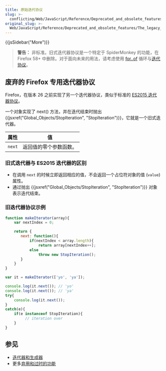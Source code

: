 ```yaml
---
title: 原始迭代协议
slug: >-
  conflicting/Web/JavaScript/Reference/Deprecated_and_obsolete_features_df783faa96fb2729e58461fd21615e98
original_slug: >-
  Web/JavaScript/Reference/Deprecated_and_obsolete_features/The_legacy_Iterator_protocol
---
```


{{jsSidebar("More")}}

> **警告：** 非标准。旧式迭代器协议是一个特定于 SpiderMonkey 的功能，在 Firefox 58+ 中删除。对于面向未来的用法，请考虑使用 [for..of](https://developer.mozilla.org/zh-CN/docs/Web/JavaScript/Reference/Statements/for...of) 循环与[迭代协议](https://developer.mozilla.org/zh-CN/docs/Web/JavaScript/Reference/Iteration_protocols)。

## 废弃的 Firefox 专用迭代器协议

Firefox，在版本 26 之前实现了另一个迭代器协议，类似于标准的 [ES2015 迭代器协议](https://developer.mozilla.org/zh-CN/docs/Web/JavaScript/Reference/Iteration_protocols)。

一个对象实现了 next() 方法，并在迭代结束时抛出 {{jsxref("Global_Objects/StopIteration", "StopIteration")}}，它就是一个旧式迭代器。

| 属性   | 值                     |
| ------ | ---------------------- |
| `next` | 返回值的零个参数函数。 |

### 旧式迭代器与 ES2015 迭代器的区别

- 在调用 `next` 的时候立即返回相应的值，不会返回一个占位符对象的值 (`value`) 属性。
- 通过抛出 {{jsxref("Global_Objects/StopIteration", "StopIteration")}} 对象表示迭代结束。

### 旧迭代器协议示例

```js
function makeIterator(array){
    var nextIndex = 0;

    return {
       next: function(){
           if(nextIndex < array.length){
               return array[nextIndex++];
           else
               throw new StopIteration();
       }
    }
}

var it = makeIterator(['yo', 'ya']);

console.log(it.next()); // 'yo'
console.log(it.next()); // 'ya'
try{
    console.log(it.next());
}
catch(e){
    if(e instanceof StopIteration){
         // iteration over
    }
}
```

## 参见

- [迭代器和生成器](https://developer.mozilla.org/zh-CN/docs/Web/JavaScript/Guide/Iterators_and_Generators)
- 更多[弃用和过时的功能](https://developer.mozilla.org/zh-CN/docs/Web/JavaScript/Reference/Deprecated_and_obsolete_features)
